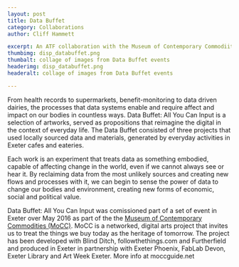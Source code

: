 ```yaml
---
layout: post
title: Data Buffet
category: Collaborations
author: Cliff Hammett

excerpt: An ATF collaboration with the Museum of Contemporary Commodiities to explore how we consume data and data consumes us.
thumbimg: disp_databuffet.png
thumbalt: collage of images from Data Buffet events
headerimg: disp_databuffet.png
headeralt: collage of images from Data Buffet events

---
```


From health records to supermarkets, benefit-monitoring to data driven dairies, the processes that data systems enable and require affect and impact on our bodies in countless ways. Data Buffet: All You Can Input is a selection of artworks, served as propositions that reimagine the digital in the context of everyday life. The Data Buffet consisted of three projects that used locally sourced data and materials, generated by everyday activities in Exeter cafes and eateries.

Each work is an experiment that treats data as something embodied, capable of affecting change in the world, even if we cannot always see or hear it. By reclaiming data from the most unlikely sources and creating new flows and processes with it, we can begin to sense the power of data to change our bodies and environment, creating new forms of economic, social and political value.

Data Buffet: All You Can Input was comissioned part of a set of event in Exeter over May 2016 as part of the the [Museum of Contemporary Commodities (MoCC)](http://www.moccguide.net). MoCC is a networked, digital arts project that invites us to treat the things we buy today as the heritage of tomorrow. The project has been developed with Blind Ditch, followthethings.com and Furtherfield and produced in Exeter in partnership with Exeter Phoenix, FabLab Devon, Exeter Library and Art Week Exeter. More info at moccguide.net

